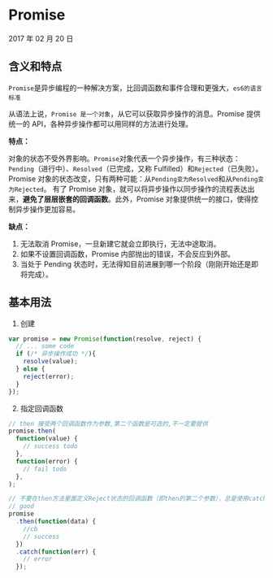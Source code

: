 # Promise

2017 年 02 月 20 日

## 含义和特点

`Promise`是异步编程的一种解决方案，比回调函数和事件合理和更强大，`es6的语言标准`

从语法上说，`Promise 是一个对象`，从它可以获取异步操作的消息。Promise 提供统一的 API，各种异步操作都可以用同样的方法进行处理。

**特点：**

对象的状态不受外界影响。`Promise`对象代表一个异步操作，有三种状态：`Pending`（进行中）、`Resolved`（已完成，又称 Fulfilled）和`Rejected`（已失败）。
Promise 对象的状态改变，只有两种可能：从`Pending变为Resolved`和从`Pending变为Rejected`。
有了 Promise 对象，就可以将异步操作以同步操作的流程表达出来，**避免了层层嵌套的回调函数**。此外，Promise 对象提供统一的接口，使得控制异步操作更加容易。

**缺点：**

1. 无法取消 Promise，一旦新建它就会立即执行，无法中途取消。
2. 如果不设置回调函数，Promise 内部抛出的错误，不会反应到外部。
3. 当处于 Pending 状态时，无法得知目前进展到哪一个阶段（刚刚开始还是即将完成）。

## 基本用法

1. 创建

```javascript
var promise = new Promise(function(resolve, reject) {
  // ... some code
  if (/* 异步操作成功 */){
    resolve(value);
  } else {
    reject(error);
  }
});
```

2. 指定回调函数

```javascript
// then 接受两个回调函数作为参数,第二个函数是可选的,不一定要提供
promise.then(
  function(value) {
    // success todo
  },
  function(error) {
    // fail todo
  },
);

// 不要在then方法里面定义Reject状态的回调函数（即then的第二个参数），总是使用catch方法。
// good
promise
  .then(function(data) {
    //cb
    // success
  })
  .catch(function(err) {
    // error
  });
```
